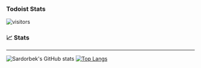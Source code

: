 <!--
**omonkulov/omonkulov** is a ✨ _special_ ✨ repository because its `README.md` (this file) appears on your GitHub profile.

Here are some ideas to get you started:

- 🔭 I’m currently working on ...
- 🌱 I’m currently learning ...
- 👯 I’m looking to collaborate on ...
- 🤔 I’m looking for help with ...
- 💬 Ask me about ...
- 📫 How to reach me: ...
- 😄 Pronouns: ...
- ⚡ Fun fact: ...
-->

### Todoist Stats

![visitors](<![visitors](https://visitor-badge.glitch.me/badge?page_id=omonkulov.omonkulov)>)

### 📈 Stats

---

![Sardorbek's GitHub stats](https://github-readme-stats.vercel.app/api?username=omonkulov&show_icons=true&theme=slateorange) [![Top Langs](https://github-readme-stats.vercel.app/api/top-langs/?username=omonkulov&layout=compact&theme=slateorange)](https://github.com/anuraghazra/github-readme-stats)
